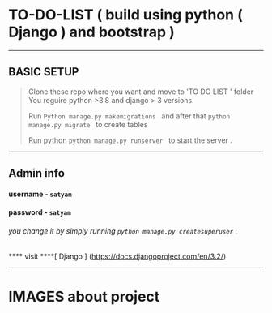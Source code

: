 # TO-DO-LIST  ( build using python ( Django ) and bootstrap )

-----------------------------------------------------------------------
## BASIC SETUP 
> Clone these repo where you want and move to 'TO DO LIST ' folder                                                                                                   
> You reguire python >3.8 and django > 3 versions.
> 
> Run `Python manage.py makemigrations ` and after that `python manage.py migrate ` to create tables 
> 
> Run python `python manage.py runserver ` to start the server .

-------------------------------------------------------------
## Admin info 
#### username - `satyam`
#### password - `satyam`
###### you change it by simply running `python manage.py createsuperuser` .
**** visit ****[ Django ] (https://docs.djangoproject.com/en/3.2/)

-------------------------------------------------------------
# IMAGES about project 
